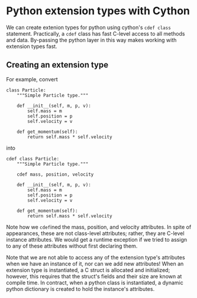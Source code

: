 # Python extension types with Cython

We can create extenion types for python using cython's `cdef class` statement. Practically, a `cdef` class has fast C-level access to all methods and data. By-passing the python layer in this way makes working with extension types fast.

## Creating an extension type

For example, convert

```
class Particle:
    """Simple Particle type."""

    def __init__(self, m, p, v):
        self.mass = m
        self.position = p
        self.velocity = v

    def get_momentum(self):
        return self.mass * self.velocity
```

into

```
cdef class Particle:
    """Simple Particle type."""

    cdef mass, position, velocity

    def __init__(self, m, p, v):
        self.mass = m
        self.position = p
        self.velocity = v

    def get_momentum(self):
        return self.mass * self.velocity
```

Note how we `cdef`ined the mass, position, and velocity attributes. In spite of appearances, these are not class-level attributes; rather, they are C-level instance attributes. We would get a runtime exception if we tried to assign to any of these attributes without first declaring them.

Note that we are not able to access any of the extension type's attributes when we have an instance of it, nor can we add new attributes! When an extension type is instantiated, a C struct is allocated and initialized; however, this requires that the struct's fields and their size are known at compile time. In contract, when a python class is instantiated, a dynamic python dictionary is created to hold the instance's attributes.
